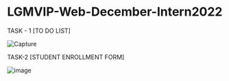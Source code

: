 # LGMVIP-Web-December-Intern2022

TASK - 1 
[TO DO LIST]

![Capture](https://user-images.githubusercontent.com/67356946/206159610-4385e6d7-dbc1-40b4-89e8-399d1f9aaad2.PNG)

TASK-2 
[STUDENT ENROLLMENT FORM]

![image](https://user-images.githubusercontent.com/67356946/207852225-6088e82b-ecd5-4674-bc68-34436ba4dd0e.png)





